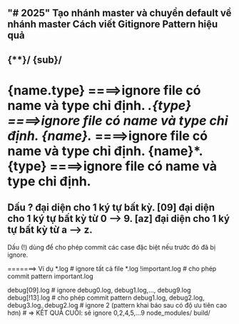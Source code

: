 "# 2025" 
Tạo nhánh master và chuyển default về nhánh master
Cách viết Gitignore Pattern hiệu quả
------------------------------------------------------------------
{**}/
{sub}/
------------------------------------------------------------------
{name.type}				====>ignore file có name và type chỉ định.
*.{type}				====>ignore file có name và type chỉ định.
{name}.*				====>ignore file có name và type chỉ định.
{name}*.{type}			====>ignore file có name và type chỉ định.
============
Dấu ? đại diện cho 1 ký tự bất kỳ.
[09] đại diện cho 1 ký tự bất kỳ từ 0 --> 9.
[az] đại diện cho 1 ký tự bất kỳ từ a --> z.
------------------------------------------------------------------
Dấu (!) dùng để cho phép commit các case đặc biệt nếu trước đó đã bị ignore.

=======> Ví dụ
*.log               # ignore tất cả file *.log
!important.log      # cho phép commit pattern important.log

debug[09].log       # ignore debug0.log, debug1.log,..., debug9.log
debug[!13].log      # cho phép commit pattern debug1.log, debug2.log, debug3.log.
debug2.log          # ignore 2 (pattern khai báo sau có độ ưu tiên cao hơn)
                    # => KẾT QUẢ CUỐI: sẽ ignore 0,2,4,5,...9
node_modules/
build/

